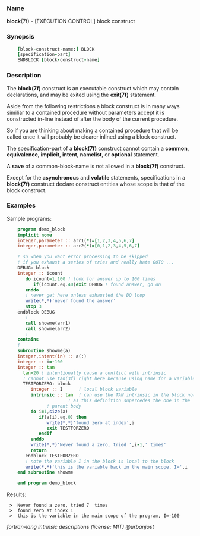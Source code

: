 ### **Name**

**block**(7f) - \[EXECUTION CONTROL\] block construct

### **Synopsis**
```fortran
    [block-construct-name:] BLOCK
    [specification-part]
    ENDBLOCK [block-construct-name]
```
### **Description**

The **block(7f)** construct is an executable construct which may contain
declarations, and may be exited using the **exit(7f)** statement.

Aside from the following restrictions a block construct is in many
ways similiar to a contained procedure without parameters accept it is
constructed in-line instead of after the body of the current procedure.

So if you are thinking about making a contained procedure that will be
called once it will probably be clearer inlined using a block construct.

The specification-part of a **block(7f)** construct cannot contain a
**common**, **equivalence**, **implicit**, **intent**, **namelist**,
or **optional** statement.

A **save** of a common-block-name is not allowed in a **block(7f)**
construct.

Except for the **asynchronous** and **volatile** statements,
specifications in a **block(7f)** construct declare construct entities
whose scope is that of the block construct.

### **Examples**

Sample programs:

```fortran
    program demo_block
    implicit none
    integer,parameter :: arr1(*)=[1,2,3,4,5,6,7]
    integer,parameter :: arr2(*)=[0,1,2,3,4,5,6,7]

    ! so when you want error processing to be skipped 
    ! if you exhaust a series of tries and really hate GOTO ...
    DEBUG: block 
    integer :: icount
       do icount=1,100 ! look for answer up to 100 times
          if(icount.eq.40)exit DEBUG ! found answer, go on
       enddo
       ! never get here unless exhausted the DO loop
       write(*,*)'never found the answer'
       stop 3
    endblock DEBUG
       !
       call showme(arr1)
       call showme(arr2)
       !
    contains
    !
    subroutine showme(a)
    integer,intent(in) :: a(:)
    integer :: i=-100
    integer :: tan
      tan=20 ! intentionally cause a conflict with intrinsic
      ! cannot use tan(3f) right here because using name for a variable
      TESTFORZERO: block
         integer :: I      ! local block variable
         intrinsic :: tan  ! can use the TAN intrinsic in the block now
	                   ! as this definition supercedes the one in the
			   ! parent body
         do i=1,size(a)
            if(a(i).eq.0) then
               write(*,*)'found zero at index',i
               exit TESTFORZERO
            endif
         enddo
         write(*,*)'Never found a zero, tried ',i-1,' times'
         return
       endblock TESTFORZERO
       ! note the variable I in the block is local to the block
       write(*,*)'this is the variable back in the main scope, I=',i
    end subroutine showme

    end program demo_block
```
Results:
```text
 >  Never found a zero, tried 7  times
 >  found zero at index 1
 >  this is the variable in the main scope of the program, I=-100
```
 _fortran-lang intrinsic descriptions (license: MIT) \@urbanjost_
